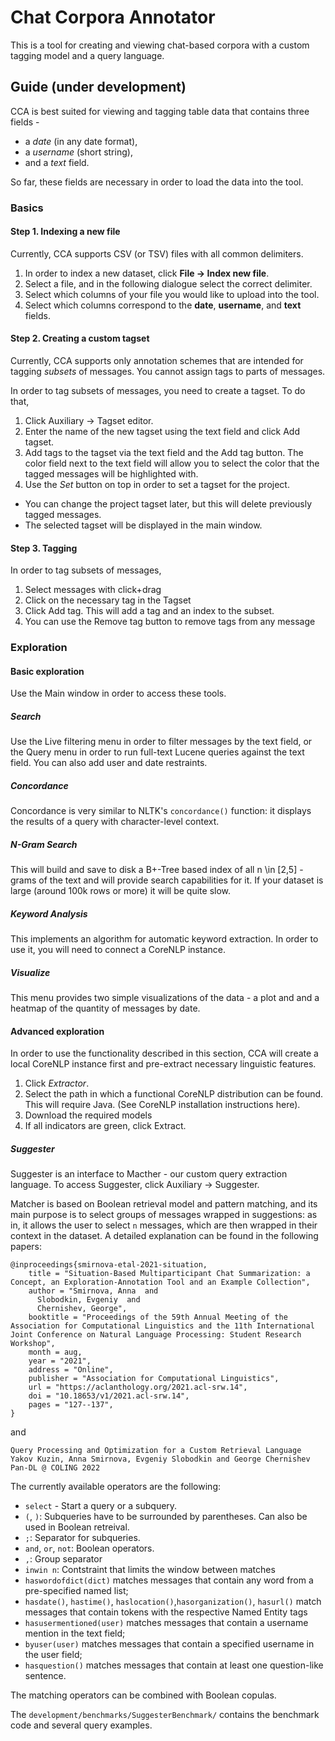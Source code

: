 # Chat Corpora Annotator
This is a tool for creating and viewing chat-based corpora with a custom tagging model and a query language.

## Guide (under development)
CCA is best suited for viewing and tagging table data that contains three fields - 
* a *date* (in any date format), 
* a *username* (short string), 
* and a *text* field.

So far, these fields are necessary in order to load the data into the tool. 
### Basics


#### Step 1. Indexing a new file
Currently, CCA supports CSV (or TSV) files with all common delimiters. 
1. In order to index a new dataset, click **File -> Index new file**. 
2. Select a file, and in the following dialogue select the correct delimiter.
3. Select which columns of your file you would like to upload into the tool. 
4. Select which columns correspond to the **date**, **username**, and **text** fields.

#### Step 2. Creating a custom tagset
Currently, CCA supports only annotation schemes that are intended for tagging *subsets* of messages. You cannot assign tags to parts of messages.

In order to tag subsets of messages, you need to create a tagset. To do that,
1. Click Auxiliary -> Tagset editor.
2. Enter the name of the new tagset using the text field and click Add tagset.
3. Add tags to the tagset via the text field and the Add tag button. The color field next to the text field will allow you to select the color that the tagged messages will be highlighted with.
4. Use the *Set* button on top in order to set a tagset for the project. 
  * You can change the project tagset later, but this will delete previously tagged messages.
  * The selected tagset will be displayed in the main window.

#### Step 3. Tagging
In order to tag subsets of messages, 
1. Select messages with click+drag
2. Click on the necessary tag in the Tagset
3. Click Add tag. This will add a tag and an index to the subset.
4. You can use the Remove tag button to remove tags from any message

### Exploration
#### Basic exploration
Use the Main window in order to access these tools.
##### Search
Use the Live filtering menu in order to filter messages by the text field, or the Query menu in order to run full-text Lucene queries against the text field. You can also add user and date restraints. 

##### Concordance
Concordance is very similar to NLTK's `concordance()` function: it displays the results of a query with character-level context.

##### N-Gram Search
This will build and save to disk a B+-Tree based index of all n \in [2,5] - grams of the text and will provide search capabilities for it. If your dataset is large (around 100k rows or more) it will be quite slow. 

##### Keyword Analysis
This implements an algorithm for automatic keyword extraction. In order to use it, you will need to connect a CoreNLP instance.

##### Visualize
This menu provides two simple visualizations of the data - a plot and and a heatmap of the quantity of messages by date. 

#### Advanced exploration
In order to use the functionality described in this section, CCA will create a local CoreNLP instance first and pre-extract necessary linguistic features.
1. Click *Extractor*.
2. Select the path in which a functional CoreNLP distribution can be found. This will require Java. (See CoreNLP installation instructions here).
3. Download the required models
4. If all indicators are green, click Extract.

##### Suggester
Suggester is an interface to Macther - our custom query extraction language.
To access Suggester, click Auxiliary -> Suggester.

Matcher is based on Boolean retrieval model and pattern matching, and its main purpose is to select groups of messages wrapped in suggestions: as in, it allows the user to select `n` messages, which are then wrapped in their context in the dataset. A detailed explanation can be found in the following papers:

```
@inproceedings{smirnova-etal-2021-situation,
    title = "Situation-Based Multiparticipant Chat Summarization: a Concept, an Exploration-Annotation Tool and an Example Collection",
    author = "Smirnova, Anna  and
      Slobodkin, Evgeniy  and
      Chernishev, George",
    booktitle = "Proceedings of the 59th Annual Meeting of the Association for Computational Linguistics and the 11th International Joint Conference on Natural Language Processing: Student Research Workshop",
    month = aug,
    year = "2021",
    address = "Online",
    publisher = "Association for Computational Linguistics",
    url = "https://aclanthology.org/2021.acl-srw.14",
    doi = "10.18653/v1/2021.acl-srw.14",
    pages = "127--137",
}
```

and

```
Query Processing and Optimization for a Custom Retrieval Language Yakov Kuzin, Anna Smirnova, Evgeniy Slobodkin and George Chernishev
Pan-DL @ COLING 2022
```

The currently available operators are the following:
* `select` - Start a query or a subquery.
* `(`, `)`: Subqueries have to be surrounded by parentheses. Can also be used in Boolean retreival.
* `;`: Separator for subqueries.
* `and`, `or`, `not`: Boolean operators.
* `,`: Group separator
* `inwin n`: Contstraint that limits the window between matches
* `haswordofdict(dict)` matches messages that contain any word from a pre-specified named list;
* `hasdate()`, `hastime()`, `haslocation()`,`hasorganization()`, `hasurl()` match messages that contain tokens with the respective Named Entity tags
* `hasusermentioned(user)` matches messages that contain a username mention in the text field;
* `byuser(user)` matches messages that contain a specified username in the user field;
* `hasquestion()` matches messages that contain at least one question-like sentence.
    
The matching operators can be combined with Boolean copulas.

The `development/benchmarks/SuggesterBenchmark/` contains the benchmark code and several query examples.


